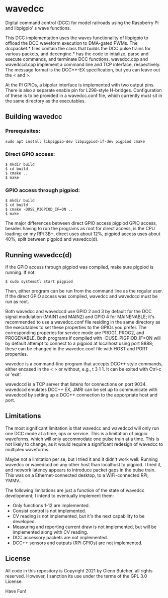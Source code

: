 # wavedcc
Digital command control (DCC) for model railroads using the Raspberry Pi and libpigpio' s wave functions.

This DCC implementation uses the waves functionality of libpigpio to offload the DCC waveform execution to DMA-gated PWMs. The dccpacket.* files contain the class that builds the DCC pulse trains for various packets, and dccengine.* has the code to intialize, parse and execute commands, and terminate DCC functions.  wavedcc.cpp and wavedccd.cpp implement a command line and TCP interface, respectively.  The message format is the DCC++-EX specification, but you can leave out the < and >.

At the PI GPIOs, a bipolar interface is implemented with two output pins.  There is also a separate enable pin for L298-style H-bridges.  Configuration of these is to be provided in a wavedcc.conf file, which currently must sit in the same directory as the executables.

## Building wavedcc

### Prerequisites: 
```
sudo apt install libpigpio-dev libpigpiod-if-dev pigpiod cmake
```
### Direct GPIO access:
```
$ mkdir build
$ cd build
$ cmake ..
$ make
```
### GPIO access through pigpiod:
```
$ mkdir build
$ cd build
$ cmake -DUSE_PIGPIOD_IF=ON ..
$ make
```
The major differences between direct GPIO access pigpiod GPIO access, besides having to run the programs as root for direct access, is the CPU loading; on my RPi 3B+, direct uses about 12%, pigpiod access uses about 40%, split between pigpiod and wavedcc(d).

## Running wavedcc(d)

If the GPIO access through pigpiod was compiled, make sure pigpiod is running.  If not:
```
$ sudo systemctl start pigpiod
```
Then, either program can be run from the command line as the regular user.  If the direct GPIO access was compiled, wavedcc and wavedccd must be run as root.

Both wavedcc and wavedccd use GPIO 2 and 3 by default for the DCC signal modulation (MAIN1 and MAIN2) and GPIO 4 for MAINENABLE; it's recommended to use a wavedcc.conf file residing in the same directory as the executables to set these properties to the GPIOs you prefer.  The corresponding properies for service mode are PROG1, PROG2, and PROGENABLE.  Both programs if compiled with -DUSE_PIGPIOD_IF=ON will by default attempt to connect to a pigpiod at localhost using port 8888; these can be changed in the wavedcc.conf file with HOST and PORT properties.

wavedcc is a command-line program that accepts DCC++ style commands, either encased in the < > or without, e.g., t 3 1 1.  It can be exited with Ctrl-c or 'exit'.

wavedccd is a TCP server that listens for connections on port 9034.  wavedccd emulates DCC++ EX, JMRI can be set up to communicate with wavedccd by setting up a DCC++ connection to the apporpriate host and port.

## Limitations

The most significant limitation is that wavedcc and wavedccd will only run one DCC mode at a time, ops or service.  This is a limitation of pigpio waveforms, which will only accommodate one pulse train at a time.  This is not likely to change, as it would require a significant redesign of wavedcc to multiplex waveforms.

Maybe not a limitation per se, but I tried it and it didn't work well: Running wavedcc or wavedccd on any other host than localhost to pigpiod.  I tried it, and network latency appears to introduce packet gaps in the pulse train.  This was on a Ethernet-connected desktop, to a WiFi-connected RPi; YMMV...

The following limitations are just a function of the state of wavedcc development; I intend to eventually implement them:

- Only functions 1-12 are implemented.
- Consist control is not implemented.
- CV reading is not implemented, but it's the next capability to be developed.
- Measuring and reporting current draw is not implemented, but will be implemented along with CV reading.
- DCC accessory packets are not implemented.
- DCC++ sensors and outputs (RPi GPIOs) are not implemented.

## License

All code in this repository is Copyright 2021 by Glenn Butcher, all rights reserved.  However, I sanction its use under the terms of the GPL 3.0 License.

Have Fun!
